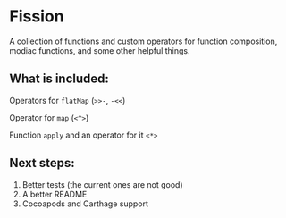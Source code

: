 # Fission

A collection of functions and custom operators for function composition, modiac functions, and some other helpful things.

## What is included:

Operators for `flatMap` (`>>-`, `-<<`)

Operator for `map` (`<^>`)

Function `apply` and an operator for it `<*>`

## Next steps:

1. Better tests (the current ones are not good)
2. A better README
3. Cocoapods and Carthage support

